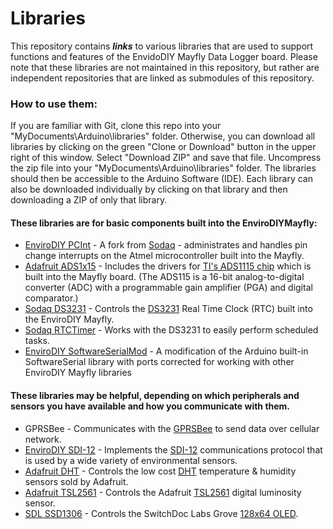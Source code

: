 # Libraries
This repository contains _**links**_ to various libraries that are used to support functions and features of the EnvidoDIY Mayfly Data Logger board.  Please note that these libraries are not maintained in this repository, but rather are independent repositories that are linked as submodules of this repository.

### How to use them:

If you are familiar with Git, clone this repo into your "MyDocuments\Arduino\libraries" folder.  Otherwise, you can download all libraries by clicking on the green "Clone or Download" button in the upper right of this window.  Select "Download ZIP" and save that file.  Uncompress the zip file into your "MyDocuments\Arduino\libraries" folder.  The libraries should then be accessible to the Arduino Software (IDE).  Each library can also be downloaded individually by clicking on that library and then downloading a ZIP of only that library.

#### These libraries are for basic components built into the EnviroDIYMayfly:
* [EnviroDIY PCInt](https://github.com/EnviroDIY/Sodaq_PcInt/) - A fork from [Sodaq](https://github.com/SodaqMoja/Sodaq_PcInt) - administrates and handles pin change interrupts on the Atmel microcontroller built into the Mayfly.
* [Adafruit ADS1x15](https://github.com/adafruit/Adafruit_ADS1X15) - Includes the drivers for [TI's ADS1115 chip](http://www.ti.com/product/ADS1115) which is built into the Mayfly board. (The ADS115 is a 16-bit analog-to-digital converter (ADC) with a programmable gain amplifier (PGA) and digital comparator.)
* [Sodaq DS3231](https://github.com/SodaqMoja/Sodaq_DS3231) - Controls the [DS3231](https://www.maximintegrated.com/en/products/digital/real-time-clocks/DS3231.html) Real Time Clock (RTC) built into the EnviroDIY Mayfly.
* [Sodaq RTCTimer](https://github.com/SodaqMoja/RTCTimer) - Works with the DS3231 to easily perform scheduled tasks.
* [EnviroDIY SoftwareSerialMod](https://github.com/EnviroDIY/SoftwareSerialMod) - A modification of the Arduino built-in SoftwareSerial library with ports corrected for working with other EnviroDIY Mayfly libraries

#### These libraries may be helpful, depending on which peripherals and sensors you have available and how you communicate with them.
* GPRSBee - Communicates with the [GPRSBee](https://www.seeedstudio.com/GPRSbee-rev.-6-p-2445.html#) to send data over cellular network.
* [EnviroDIY SDI-12](https://github.com/EnviroDIY/Arduino-SDI-12/tree/Mayfly) - Implements the [SDI-12](https://en.wikipedia.org/wiki/SDI-12) communications protocol that is used by a wide variety of environmental sensors.
* [Adafruit DHT](https://github.com/adafruit/DHT-sensor-library) - Controls the low cost [DHT](https://www.adafruit.com/products/385) temperature & humidity sensors sold by Adafruit.
* [Adafruit TSL2561](https://github.com/Adafruit/TSL2561-Arduino-Library/) - Controls the Adafruit [TSL2561](https://www.adafruit.com/products/439) digital luminosity sensor.
* [SDL SSD1306](https://github.com/switchdoclabs/SDL_Arduino_SSD1306)  - Controls the SwitchDoc Labs Grove [128x64 OLED](http://store.switchdoc.com/grove-128x64-i2c-oled-board-for-arduino-and-raspberry-pi/).

